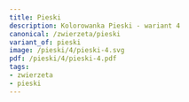 ```yaml
---
title: Pieski
description: Kolorowanka Pieski - wariant 4
canonical: /zwierzeta/pieski
variant_of: pieski
image: /pieski/4/pieski-4.svg
pdf: /pieski/4/pieski-4.pdf
tags:
- zwierzeta
- pieski
---
```

